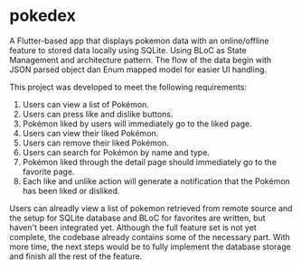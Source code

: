 # pokedex

A Flutter-based app that displays pokemon data with an online/offline feature to stored data locally using SQLite. Using BLoC as State Management and architecture pattern. The flow of the data begin with JSON parsed object dan Enum mapped model for easier UI handling.

This project was developed to meet the following requirements:

1. Users can view a list of Pokémon.
2. Users can press like and dislike buttons.
3. Pokémon liked by users will immediately go to the liked page.
4. Users can view their liked Pokémon.
5. Users can remove their liked Pokémon.
6. Users can search for Pokémon by name and type.
7. Pokémon liked through the detail page should immediately go to the favorite page.
8. Each like and unlike action will generate a notification that the Pokémon has been liked or disliked.

Users can alreadly view a list of pokemon retrieved from remote source and the setup for SQLite database and BLoC for favorites are written, but haven't been integrated yet. Although the full feature set is not yet complete, the codebase already contains some of the necessary part. With more time, the next steps would be to fully implement the database storage and finish all the rest of the feature.
